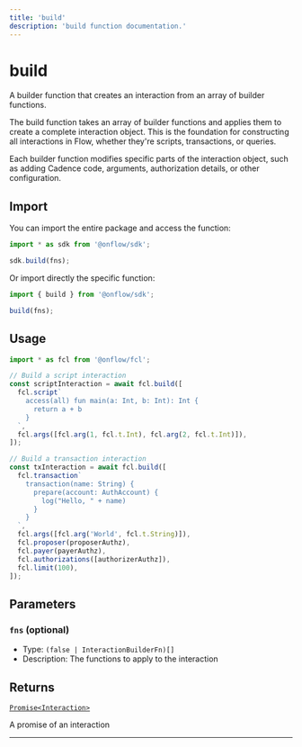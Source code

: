 ```yaml
---
title: 'build'
description: 'build function documentation.'
---
```


<!-- THIS DOCUMENT IS AUTO-GENERATED FROM [onflow/sdk/src/build/cadence/build.ts](https://github.com/onflow/fcl-js/tree/master/packages/sdk/src/build/cadence/build.ts). DO NOT EDIT MANUALLY -->

# build

A builder function that creates an interaction from an array of builder functions.

The build function takes an array of builder functions and applies them to create a complete interaction object. This is the foundation for constructing all interactions in Flow, whether they're scripts, transactions, or queries.

Each builder function modifies specific parts of the interaction object, such as adding Cadence code, arguments, authorization details, or other configuration.

## Import

You can import the entire package and access the function:

```typescript
import * as sdk from '@onflow/sdk';

sdk.build(fns);
```

Or import directly the specific function:

```typescript
import { build } from '@onflow/sdk';

build(fns);
```

## Usage

```typescript
import * as fcl from '@onflow/fcl';

// Build a script interaction
const scriptInteraction = await fcl.build([
  fcl.script`
    access(all) fun main(a: Int, b: Int): Int {
      return a + b
    }
  `,
  fcl.args([fcl.arg(1, fcl.t.Int), fcl.arg(2, fcl.t.Int)]),
]);

// Build a transaction interaction
const txInteraction = await fcl.build([
  fcl.transaction`
    transaction(name: String) {
      prepare(account: AuthAccount) {
        log("Hello, " + name)
      }
    }
  `,
  fcl.args([fcl.arg('World', fcl.t.String)]),
  fcl.proposer(proposerAuthz),
  fcl.payer(payerAuthz),
  fcl.authorizations([authorizerAuthz]),
  fcl.limit(100),
]);
```

## Parameters

### `fns` (optional)

- Type: `(false | InteractionBuilderFn)[]`
- Description: The functions to apply to the interaction

## Returns

[`Promise<Interaction>`](../types#interaction)

A promise of an interaction

---
